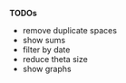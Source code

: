 **TODOs**

* remove duplicate spaces
* show sums
* filter by date
* reduce theta size
* show graphs

